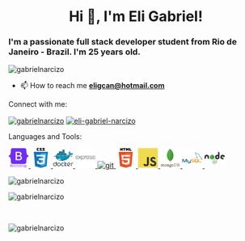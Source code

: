 <h1 align="center">Hi 👋, I'm Eli Gabriel!</h1>
<h3 align="left">I'm a passionate full stack developer student from Rio de Janeiro - Brazil. I'm 25 years old.</h3>

<p align="left"> <img src="https://komarev.com/ghpvc/?username=gabrielnarcizo&label=Profile%20views&color=19b40e&style=flat-square" alt="gabrielnarcizo" /> </p>

- 📫 How to reach me **eligcan@hotmail.com**

<p align="left">Connect with me:</p>
<p align="left">
<a href="https://codepen.io/gabrielnarcizo" target="blank"><img align="center" src="https://cdn.jsdelivr.net/npm/simple-icons@3.0.1/icons/codepen.svg" alt="gabrielnarcizo" height="30" width="40" /></a>
<a href="https://linkedin.com/in/eli-gabriel-narcizo" target="blank"><img align="center" src="https://cdn.jsdelivr.net/npm/simple-icons@3.0.1/icons/linkedin.svg" alt="eli-gabriel-narcizo" height="30" width="40" /></a>
</p>

<p align="left">Languages and Tools:</p>
<p align="left"> <a href="https://getbootstrap.com" target="_blank"> <img src="https://raw.githubusercontent.com/devicons/devicon/master/icons/bootstrap/bootstrap-plain-wordmark.svg" alt="bootstrap" width="40" height="40"/> </a> <a href="https://www.w3schools.com/css/" target="_blank"> <img src="https://raw.githubusercontent.com/devicons/devicon/master/icons/css3/css3-original-wordmark.svg" alt="css3" width="40" height="40"/> </a> <a href="https://www.docker.com/" target="_blank"> <img src="https://raw.githubusercontent.com/devicons/devicon/master/icons/docker/docker-original-wordmark.svg" alt="docker" width="40" height="40"/> </a> <a href="https://expressjs.com" target="_blank"> <img src="https://raw.githubusercontent.com/devicons/devicon/master/icons/express/express-original-wordmark.svg" alt="express" width="40" height="40"/> </a> <a href="https://git-scm.com/" target="_blank"> <img src="https://www.vectorlogo.zone/logos/git-scm/git-scm-icon.svg" alt="git" width="40" height="40"/> </a> <a href="https://www.w3.org/html/" target="_blank"> <img src="https://raw.githubusercontent.com/devicons/devicon/master/icons/html5/html5-original-wordmark.svg" alt="html5" width="40" height="40"/> </a> <a href="https://developer.mozilla.org/en-US/docs/Web/JavaScript" target="_blank"> <img src="https://raw.githubusercontent.com/devicons/devicon/master/icons/javascript/javascript-original.svg" alt="javascript" width="40" height="40"/> </a> <a href="https://www.mongodb.com/" target="_blank"> <img src="https://raw.githubusercontent.com/devicons/devicon/master/icons/mongodb/mongodb-original-wordmark.svg" alt="mongodb" width="40" height="40"/> </a> <a href="https://www.mysql.com/" target="_blank"> <img src="https://raw.githubusercontent.com/devicons/devicon/master/icons/mysql/mysql-original-wordmark.svg" alt="mysql" width="40" height="40"/> </a> <a href="https://nodejs.org" target="_blank"> <img src="https://raw.githubusercontent.com/devicons/devicon/master/icons/nodejs/nodejs-original-wordmark.svg" alt="nodejs" width="40" height="40"/> </a> </p>

<p><img align="left" src="https://github-readme-stats.vercel.app/api/top-langs?username=gabrielnarcizo&show_icons=true&theme=dark&locale=en&layout=compact" alt="gabrielnarcizo" /></p>
</br>
<p>&nbsp;<img align="left" src="https://github-readme-stats.vercel.app/api?username=gabrielnarcizo&show_icons=true&theme=dark&locale=en" alt="gabrielnarcizo" /></p>
<br>
<p><img align="left" src="https://github-readme-streak-stats.herokuapp.com/?user=gabrielnarcizo&theme=dark" alt="gabrielnarcizo" /></p>
